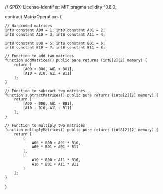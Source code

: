 // SPDX-License-Identifier: MIT
pragma solidity ^0.8.0;

contract MatrixOperations {
    
    // Hardcoded matrices
    int8 constant A00 = 1; int8 constant A01 = 2;
    int8 constant A10 = 3; int8 constant A11 = 4;

    int8 constant B00 = 5; int8 constant B01 = 6;
    int8 constant B10 = 7; int8 constant B11 = 8;

    // Function to add two matrices
    function addMatrices() public pure returns (int8[2][2] memory) {
        return [
            [A00 + B00, A01 + B01],
            [A10 + B10, A11 + B11]
        ];
    }

    // Function to subtract two matrices
    function subtractMatrices() public pure returns (int8[2][2] memory) {
        return [
            [A00 - B00, A01 - B01],
            [A10 - B10, A11 - B11]
        ];
    }

    // Function to multiply two matrices
    function multiplyMatrices() public pure returns (int8[2][2] memory) {
        return [
            [
                A00 * B00 + A01 * B10, 
                A00 * B01 + A01 * B11
            ],
            [
                A10 * B00 + A11 * B10, 
                A10 * B01 + A11 * B11
            ]
        ];
    }
}